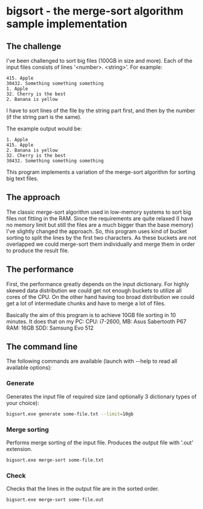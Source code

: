 # bigsort - the merge-sort algorithm sample implementation

## The challenge

I've been challenged to sort big files (100GB in size and more).
Each of the input files consists of lines '&lt;number&gt;. &lt;string&gt;'.
For example:
```
415. Apple
30432. Something something something
1. Apple
32. Cherry is the best
2. Banana is yellow 
 ```

 I have to sort lines of the file by the string part first, and then by the number (if the string part is the same).

 The example output would be:
 ```
 1. Apple
 415. Apple
 2. Banana is yellow
 32. Cherry is the best
 30432. Something something something
 ```

This program implements a variation of the merge-sort algorithm for sorting big text files.

## The approach
The classic merge-sort algorithm used in low-memory systems to sort big files not fitting in the RAM. Since the requirements are quite relaxed (I have no memory limit but still the files are a much bigger than the base memory) I've slightly changed the approach. So, this program uses kind of bucket sorting to split the lines by the first two characters. As these buckets are not overlapped we could merge-sort them individually and merge them in order to produce the result file.

## The performance
First, the performance greatly depends on the input dictionary. For highly skewed data distribution we could get not enough buckets to utilize all cores of the CPU. On the other hand having too broad distribution we could get a lot of intermediate chunks and have to merge a lot of files.

Basically the aim of this program is to achieve 10GB file sorting in 10 minutes. It does that on my PC:
CPU: i7-2600,
MB: Asus Sabertooth P67
RAM: 16GB
SDD: Samsung Evo 512

## The command line

The following commands are available (launch with --help to read all available options):

### Generate

Generates the input file of required size (and optionally 3 dictionary types of your choice):

```bash
bigsort.exe generate some-file.txt --limit=10gb
```

### Merge sorting

Performs merge sorting of the input file. Produces the output file with '.out' extension.

```bash
bigsort.exe merge-sort some-file.txt
```

### Check
Checks that the lines in the output file are in the sorted order.
```bash
bigsort.exe merge-sort some-file.out
```
